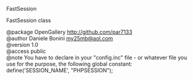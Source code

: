 
 FastSession    
 
 FastSession class    
 
 @package  OpenGallery http://github.com/par7133    
 @author   Daniele Bonini <my25mb@aol.com>    
 @version  1.0    
 @access   public    
 @note You have to declare in your "config.inc" file - or whatever file you    
 use for the purpose, the following global constant:    
 define('SESSION_NAME', "PHPSESSION");    
 



